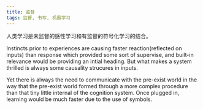 ```yaml
---
title: 监督
tags: 监督, 书写, 机器学习
---
```



人类学习是未监督的感性学习和有监督的符号化学习的结合。

Instincts prior to experiences are causing faster reaction(reflected on inputs) than response which provided some sort of supervise, and built-in relevance would be providing an intial heading. But what makes a system thrilled is always some causality strucures in inputs.

Yet there is always the need to communicate with the pre-exist world in the way that the pre-exist world formed through a more complex procedure than that tiny little internal of the cognition system. Once plugged in, learning would be much faster due to the use of symbols.

